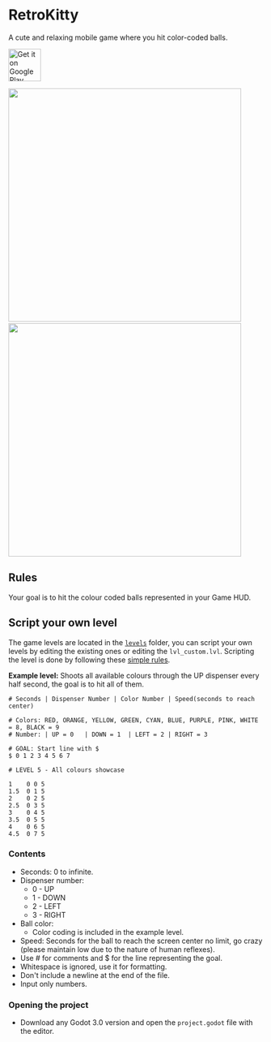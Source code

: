 # RetroKitty
A cute and relaxing mobile game where you hit color-coded balls.

<a href='https://play.google.com/store/apps/details?id=com.barichello.retrokitty&pcampaignid=MKT-Other-global-all-co-prtnr-py-PartBadge-Mar2515-1'><img alt='Get it on Google Play' src='https://play.google.com/intl/en_us/badges/images/generic/en_badge_web_generic.png' height="64"/></a>

<img src="https://i.imgur.com/boodKWV.png" height="460">&nbsp;&nbsp;<img src="https://i.imgur.com/g6W5Kbe.png" height="460">
<br>

## Rules
Your goal is to hit the colour coded balls represented in your Game HUD.

## Script your own level
The game levels are located in the [`levels`](game/levels) folder, you can script your own levels by editing the existing ones or editing the `lvl_custom.lvl`. Scripting the level is done by following these [simple rules](#contents).

<b>Example level:</b> Shoots all available colours through the UP dispenser every half second, the goal is to hit all of them.
```
# Seconds | Dispenser Number | Color Number | Speed(seconds to reach center)

# Colors: RED, ORANGE, YELLOW, GREEN, CYAN, BLUE, PURPLE, PINK, WHITE = 8, BLACK = 9
# Number: | UP = 0   | DOWN = 1  | LEFT = 2 | RIGHT = 3

# GOAL: Start line with $
$ 0 1 2 3 4 5 6 7

# LEVEL 5 - All colours showcase

1    0 0 5
1.5  0 1 5
2    0 2 5
2.5  0 3 5
3    0 4 5
3.5  0 5 5
4    0 6 5
4.5  0 7 5
```

### Contents
- Seconds: 0 to infinite.
- Dispenser number:
  - 0 - UP
  - 1 - DOWN
  - 2 - LEFT
  - 3 - RIGHT
- Ball color:
  - Color coding is included in the example level.
- Speed: Seconds for the ball to reach the screen center no limit, go crazy (please maintain low due to the nature of human reflexes).
- Use # for comments and $ for the line representing the goal.
- Whitespace is ignored, use it for formatting.
- Don't include a newline at the end of the file.
- Input only numbers.

### Opening the project
- Download any Godot 3.0 version and open the `project.godot` file with the editor.
